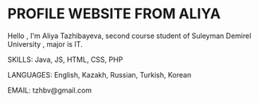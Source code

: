 #
<h1>PROFILE WEBSITE FROM ALIYA</h1>
<p>Hello , I'm Aliya Tazhibayeva, second course student of Suleyman Demirel University , major is IT. </p>
<p>SKILLS: Java, JS, HTML, CSS, PHP </p>
<p>LANGUAGES: English, Kazakh, Russian, Turkish, Korean </p>
<p>EMAIL: tzhbv@gmail.com </p>